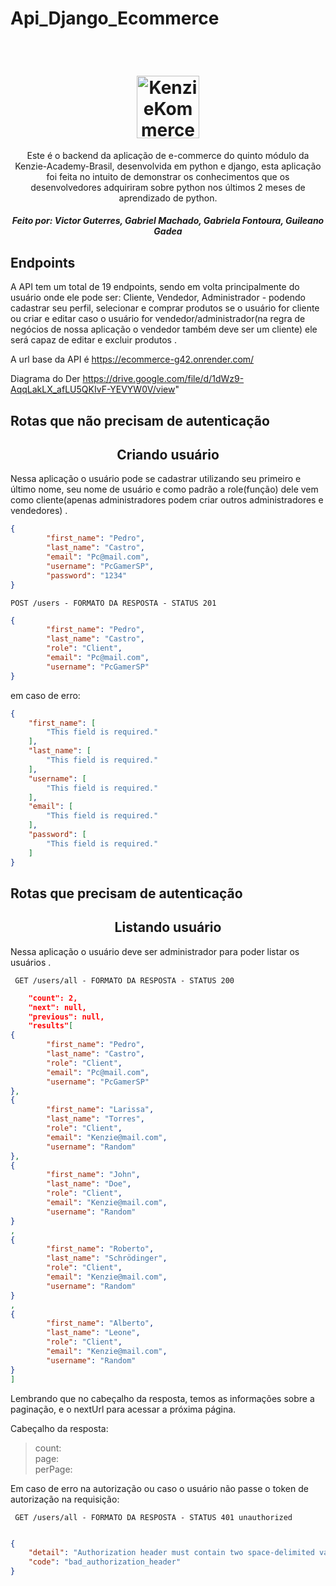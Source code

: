 # Api_Django_Ecommerce



<div style="display: inline_block"><br>
<h1 align="center">
  <img alt="KenzieKommerce" title="KenzieKommerce" src="https://kenzie.com.br/_next/image?url=%2Fimages%2Flogo.png&w=640&q=75" width="100px" />
</h1>
  <p align="center">Este é o backend da aplicação de e-commerce do quinto módulo da Kenzie-Academy-Brasil, desenvolvida em python e django, esta aplicação
  foi feita no intuito de demonstrar os conhecimentos que os desenvolvedores adquiriram sobre python nos últimos 2 meses de aprendizado de python. <p/>
  
  <h5 align="center">Feito por: Victor Guterres, Gabriel Machado, Gabriela Fontoura, Guileano Gadea </h5>  
</div>

## **Endpoints**

A API tem um total de 19 endpoints, sendo em volta principalmente do usuário onde ele pode ser: Cliente, Vendedor, Administrador - podendo cadastrar seu perfil, selecionar e comprar produtos se o usuário for cliente ou criar e editar caso o usuário for vendedor/administrador(na regra de negócios de nossa aplicação o vendedor também deve ser um cliente) ele será capaz de editar e excluir produtos . <br/>

A url base da API é https://ecommerce-g42.onrender.com/

Diagrama do Der https://drive.google.com/file/d/1dWz9-AqqLakLX_afLU5QKIvF-YEVYW0V/view" 


## Rotas que não precisam de autenticação

<h2 align ='center'> Criando usuário </h2>
 
 Nessa aplicação o usuário pode se cadastrar utilizando seu primeiro e último nome, seu nome de usuário e como padrão a role(função) dele
 vem como cliente(apenas administradores podem criar outros administradores e vendedores) .

```json
{
		"first_name": "Pedro",
		"last_name": "Castro",
		"email": "Pc@mail.com",
		"username": "PcGamerSP",
		"password": "1234"
}

```

`POST /users - FORMATO DA RESPOSTA - STATUS 201`

```json
{
		"first_name": "Pedro",
		"last_name": "Castro",
		"role": "Client",
		"email": "Pc@mail.com",
		"username": "PcGamerSP"
}

```
em caso de erro:

```json
{
	"first_name": [
		"This field is required."
	],
	"last_name": [
		"This field is required."
	],
	"username": [
		"This field is required."
	],
	"email": [
		"This field is required."
	],
	"password": [
		"This field is required."
	]
}
```

## Rotas que precisam de autenticação

<h2 align ='center'> Listando usuário </h2>
 
 Nessa aplicação o usuário deve ser administrador para poder listar os usuários .
 
 ` GET /users/all - FORMATO DA RESPOSTA - STATUS 200`

```json
	"count": 2,
	"next": null,
	"previous": null,
	"results"[
{
		"first_name": "Pedro",
		"last_name": "Castro",
		"role": "Client",
		"email": "Pc@mail.com",
		"username": "PcGamerSP"
},
{
		"first_name": "Larissa",
		"last_name": "Torres",
		"role": "Client",
		"email": "Kenzie@mail.com",
		"username": "Random"
},
{
		"first_name": "John",
		"last_name": "Doe",
		"role": "Client",
		"email": "Kenzie@mail.com",
		"username": "Random"
}
,
{
		"first_name": "Roberto",
		"last_name": "Schrödinger",
		"role": "Client",
		"email": "Kenzie@mail.com",
		"username": "Random"
}
,
{
		"first_name": "Alberto",
		"last_name": "Leone",
		"role": "Client",
		"email": "Kenzie@mail.com",
		"username": "Random"
}
]
```
Lembrando que no cabeçalho da resposta, temos as informações sobre a paginação, e o nextUrl para acessar a próxima página.

Cabeçalho da resposta:

> count: <br/>
> page:  <br/>
> perPage: 

Em caso de erro na autorização ou caso o usuário não passe o token de autorização na requisição:

` GET /users/all - FORMATO DA RESPOSTA - STATUS 401 unauthorized`


```json

{
	"detail": "Authorization header must contain two space-delimited values",
	"code": "bad_authorization_header"
}


```














